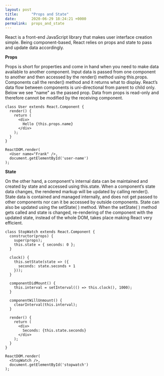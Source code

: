 ```yaml
---
layout: post
title:      "Props and State"
date:       2020-06-29 18:24:21 +0000
permalink:  props_and_state
---
```



React is a front-end JavaScript library that makes user interface creation simple. Being component-based, React relies on props and state to pass and update data accordingly.

**Props**

Props is short for properties and come in hand when you need to make data available to another component. Input data is passed from one component to another and then accessed by the render() method using this.props. Components call the render() method and it returns what to display. React’s data flow between components is uni-directional from parent to child only. Below we see "name" as the passed prop. Data from props is read-only and therefore cannot be modified by the receiving component.

```
class User extends React.Component {
  render() {
    return (
      <div>
        Hello {this.props.name}
      </div>
    );
  }
}

ReactDOM.render(
  <User name="Frank" />,
  document.getElementById('user-name')
);
```

**State**

On the other hand, a component's internal data can be maintained and created by state and accessed using this.state. When a component’s state data changes, the rendered markup will be updated by calling render(). State data is contained and managed internally, and does not get passed to other components nor can it be accessed by outside components. State can also be updated using the setState( ) method. When the setState( ) method gets called and state is changed, re-rendering of the component with the updated state, instead of the whole DOM, takes place making React very efficient.

```
class StopWatch extends React.Component {
  constructor(props) {
    super(props);
    this.state = { seconds: 0 };
  }

  clock() {
    this.setState(state => ({
      seconds: state.seconds + 1
    }));
  }

  componentDidMount() {
    this.interval = setInterval(() => this.clock(), 1000);
  }

  componentWillUnmount() {
    clearInterval(this.interval);
  }

  render() {
    return (
      <div>
        Seconds: {this.state.seconds}
      </div>
    );
  }
}

ReactDOM.render(
  <StopWatch />,
  document.getElementById('stopwatch')
);
```



